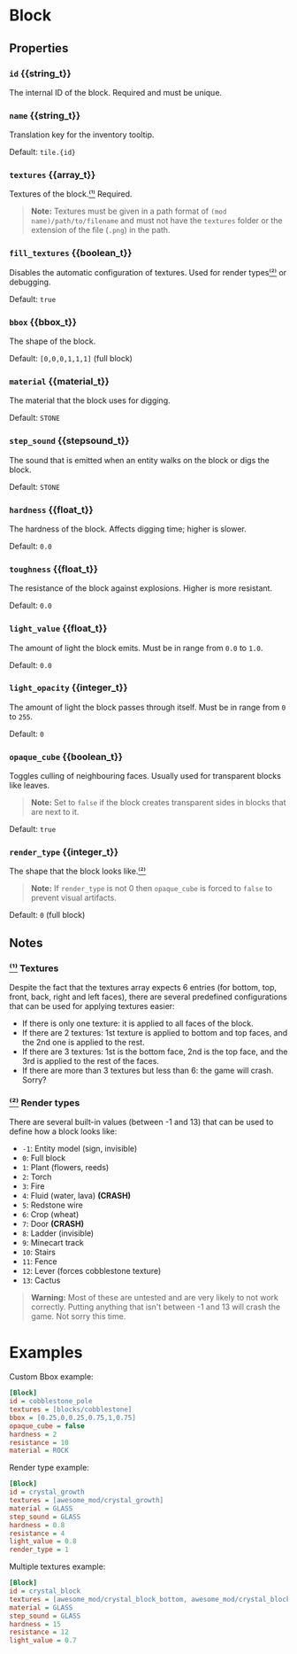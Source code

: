 # Block

## Properties
### `id` {{string_t}}
The internal ID of the block. 
Required and must be unique.

### `name` {{string_t}}
Translation key for the inventory tooltip.

Default: `tile.{id}`

### `textures` {{array_t}}
Textures of the block.[⁽¹⁾](#Textures) Required.
> **Note:** Textures must be given in a path format of `(mod name)/path/to/filename` and must not have the `textures` folder or the extension of the file (`.png`) in the path.

### `fill_textures` {{boolean_t}}
Disables the automatic configuration of textures.
Used for render types[⁽²⁾](#Render%20Types) or debugging.

Default: `true`

### `bbox` {{bbox_t}}
The shape of the block.

Default: `[0,0,0,1,1,1]` (full block)

### `material` {{material_t}}
The material that the block uses for digging.

Default: `STONE`

### `step_sound` {{stepsound_t}}
The sound that is emitted when an entity walks on the block or digs the block.

Default: `STONE`

### `hardness` {{float_t}}
The hardness of the block. 
Affects digging time; higher is slower.

Default: `0.0`

### `toughness` {{float_t}}
The resistance of the block against explosions. 
Higher is more resistant.

Default: `0.0`

### `light_value` {{float_t}}
The amount of light the block emits.
Must be in range from `0.0` to `1.0`.

Default: `0.0`

### `light_opacity` {{integer_t}}
The amount of light the block passes through itself.
Must be in range from `0` to `255`.

Default: `0`

### `opaque_cube` {{boolean_t}}
Toggles culling of neighbouring faces.
Usually used for transparent blocks like leaves.
> **Note:** Set to `false` if the block creates transparent sides in blocks that are next to it.

Default: `true`

### `render_type` {{integer_t}}
The shape that the block looks like.[⁽²⁾](#Render%20Types)
> **Note:** If `render_type` is not 0 then `opaque_cube` is forced to `false` to prevent visual artifacts.

Default: `0` (full block)

## Notes
### [⁽¹⁾](#textures) Textures
Despite the fact that the textures array expects 6 entries (for bottom, top, front, back, right and left faces), there are several predefined configurations that can be used for applying textures easier:
- If there is only one texture: it is applied to all faces of the block.
- If there are 2 textures: 1st texture is applied to bottom and top faces, and the 2nd one is applied to the rest.
- If there are 3 textures: 1st is the bottom face, 2nd is the top face, and the 3rd is applied to the rest of the faces.
- If there are more than 3 textures but less than 6: the game will crash. Sorry?

### [⁽²⁾](#render_type) Render types
There are several built-in values (between -1 and 13) that can be used to define how a block looks like:
- `-1`: Entity model (sign, invisible)
- `0`: Full block
- `1`: Plant (flowers, reeds)
- `2`: Torch
- `3`: Fire
- `4`: Fluid (water, lava) **(CRASH)**
- `5`: Redstone wire
- `6`: Crop (wheat)
- `7`: Door **(CRASH)**
- `8`: Ladder (invisible)
- `9`: Minecart track
- `10`: Stairs
- `11`: Fence
- `12`: Lever (forces cobblestone texture)
- `13`: Cactus
> **Warning:** Most of these are untested and are very likely to not work correctly.
Putting anything that isn't between -1 and 13 will crash the game. Not sorry this time.

# Examples
Custom Bbox example:
```ini
[Block]
id = cobblestone_pole
textures = [blocks/cobblestone]
bbox = [0.25,0,0.25,0.75,1,0.75]
opaque_cube = false
hardness = 2
resistance = 10
material = ROCK
```
Render type example:
```ini
[Block]
id = crystal_growth
textures = [awesome_mod/crystal_growth]
material = GLASS
step_sound = GLASS
hardness = 0.8
resistance = 4
light_value = 0.8
render_type = 1
```
Multiple textures example:
```ini
[Block]
id = crystal_block
textures = [awesome_mod/crystal_block_bottom, awesome_mod/crystal_block_side, awesome_mod/crystal_block_top]
material = GLASS
step_sound = GLASS
hardness = 15
resistance = 12
light_value = 0.7
```